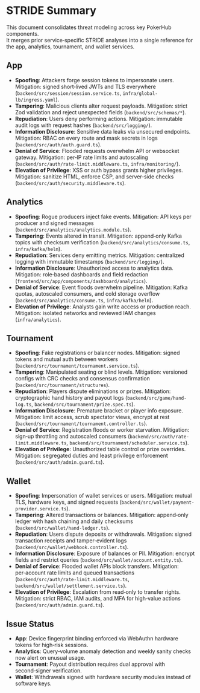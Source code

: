 # STRIDE Summary

This document consolidates threat modeling across key PokerHub components.  
It merges prior service‑specific STRIDE analyses into a single reference for the app,
analytics, tournament, and wallet services.

## App
- **Spoofing**: Attackers forge session tokens to impersonate users. Mitigation: signed short‑lived JWTs and TLS everywhere (`backend/src/session/session.service.ts`, `infra/global-lb/ingress.yaml`).
- **Tampering**: Malicious clients alter request payloads. Mitigation: strict Zod validation and reject unexpected fields (`backend/src/schemas/*`).
- **Repudiation**: Users deny performing actions. Mitigation: immutable audit logs with request hashes (`backend/src/logging/`).
- **Information Disclosure**: Sensitive data leaks via unsecured endpoints. Mitigation: RBAC on every route and mask secrets in logs (`backend/src/auth/auth.guard.ts`).
- **Denial of Service**: Flooded requests overwhelm API or websocket gateway. Mitigation: per‑IP rate limits and autoscaling (`backend/src/auth/rate-limit.middleware.ts`, `infra/monitoring/`).
- **Elevation of Privilege**: XSS or auth bypass grants higher privileges. Mitigation: sanitize HTML, enforce CSP, and server‑side checks (`backend/src/auth/security.middleware.ts`).

## Analytics
- **Spoofing**: Rogue producers inject fake events. Mitigation: API keys per producer and signed messages (`backend/src/analytics/analytics.module.ts`).
- **Tampering**: Events altered in transit. Mitigation: append‑only Kafka topics with checksum verification (`backend/src/analytics/consume.ts`, `infra/kafka/helm`).
- **Repudiation**: Services deny emitting metrics. Mitigation: centralized logging with immutable timestamps (`backend/src/logging/`).
- **Information Disclosure**: Unauthorized access to analytics data. Mitigation: role‑based dashboards and field redaction (`frontend/src/app/components/dashboard/analytics`).
- **Denial of Service**: Event floods overwhelm pipeline. Mitigation: Kafka quotas, autoscaled consumers, and cold storage overflow (`backend/src/analytics/consume.ts`, `infra/kafka/helm`).
- **Elevation of Privilege**: Analysts gain write access or production reach. Mitigation: isolated networks and reviewed IAM changes (`infra/analytics`).

## Tournament
- **Spoofing**: Fake registrations or balancer nodes. Mitigation: signed tokens and mutual auth between workers (`backend/src/tournament/tournament.service.ts`).
- **Tampering**: Manipulated seating or blind levels. Mitigation: versioned configs with CRC checks and consensus confirmation (`backend/src/tournament/structures`).
- **Repudiation**: Players dispute eliminations or prizes. Mitigation: cryptographic hand history and payout logs (`backend/src/game/hand-log.ts`, `backend/src/tournament/prize.spec.ts`).
- **Information Disclosure**: Premature bracket or player info exposure. Mitigation: limit access, scrub spectator views, encrypt at rest (`backend/src/tournament/tournament.controller.ts`).
- **Denial of Service**: Registration floods or worker starvation. Mitigation: sign‑up throttling and autoscaled consumers (`backend/src/auth/rate-limit.middleware.ts`, `backend/src/tournament/scheduler.service.ts`).
- **Elevation of Privilege**: Unauthorized table control or prize overrides. Mitigation: segregated duties and least privilege enforcement (`backend/src/auth/admin.guard.ts`).

## Wallet
- **Spoofing**: Impersonation of wallet services or users. Mitigation: mutual TLS, hardware keys, and signed requests (`backend/src/wallet/payment-provider.service.ts`).
- **Tampering**: Altered transactions or balances. Mitigation: append‑only ledger with hash chaining and daily checksums (`backend/src/wallet/hand-ledger.ts`).
- **Repudiation**: Users dispute deposits or withdrawals. Mitigation: signed transaction receipts and tamper‑evident logs (`backend/src/wallet/webhook.controller.ts`).
- **Information Disclosure**: Exposure of balances or PII. Mitigation: encrypt fields and restrict queries (`backend/src/wallet/account.entity.ts`).
- **Denial of Service**: Flooded wallet APIs block transfers. Mitigation: per‑account rate limits and queued transactions (`backend/src/auth/rate-limit.middleware.ts`, `backend/src/wallet/settlement.service.ts`).
- **Elevation of Privilege**: Escalation from read‑only to transfer rights. Mitigation: strict RBAC, IAM audits, and MFA for high‑value actions (`backend/src/auth/admin.guard.ts`).

## Issue Status
- **App**: Device fingerprint binding enforced via WebAuthn hardware tokens for high‑risk sessions.
- **Analytics**: Query‑volume anomaly detection and weekly sanity checks now alert on unusual usage.
- **Tournament**: Payout distribution requires dual approval with second‑signer verification.
- **Wallet**: Withdrawals signed with hardware security modules instead of software keys.
